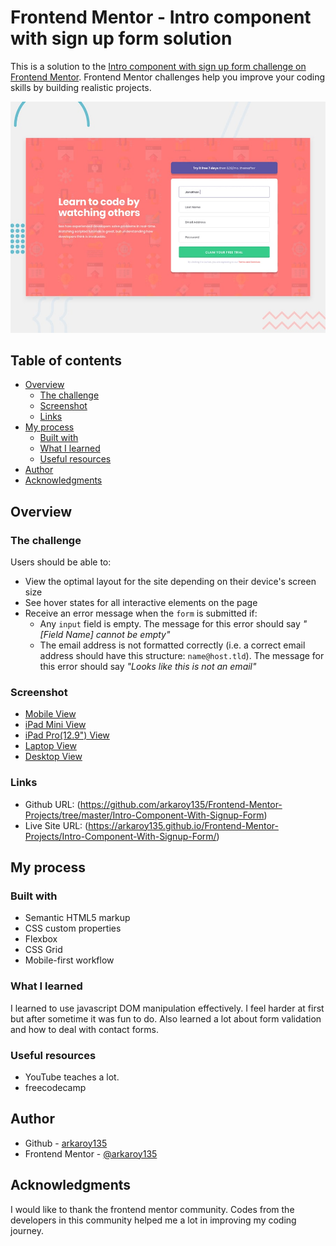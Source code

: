 # Frontend Mentor - Intro component with sign up form solution

This is a solution to the [Intro component with sign up form challenge on Frontend Mentor](https://www.frontendmentor.io/challenges/intro-component-with-signup-form-5cf91bd49edda32581d28fd1). Frontend Mentor challenges help you improve your coding skills by building realistic projects.

![Design preview for the Intro Component With Signup Form coding challenge](./images/desktop-preview.jpg)

## Table of contents

- [Overview](#overview)
  - [The challenge](#the-challenge)
  - [Screenshot](#screenshot)
  - [Links](#links)
- [My process](#my-process)
  - [Built with](#built-with)
  - [What I learned](#what-i-learned)
  - [Useful resources](#useful-resources)
- [Author](#author)
- [Acknowledgments](#acknowledgments)

## Overview

### The challenge

Users should be able to:

- View the optimal layout for the site depending on their device's screen size
- See hover states for all interactive elements on the page
- Receive an error message when the `form` is submitted if:
  - Any `input` field is empty. The message for this error should say _"[Field Name] cannot be empty"_
  - The email address is not formatted correctly (i.e. a correct email address should have this structure: `name@host.tld`). The message for this error should say _"Looks like this is not an email"_

### Screenshot

- [Mobile View](./images/mobile-view.png)
- [iPad Mini View](./images/ipad-mini-view.png)
- [iPad Pro(12.9") View](./images/ipad-pro13inch-view.png)
- [Laptop View](./images/laptop-view.png)
- [Desktop View](./images/desktop-view.png)

### Links

- Github URL: (https://github.com/arkaroy135/Frontend-Mentor-Projects/tree/master/Intro-Component-With-Signup-Form)
- Live Site URL: (https://arkaroy135.github.io/Frontend-Mentor-Projects/Intro-Component-With-Signup-Form/)

## My process

### Built with

- Semantic HTML5 markup
- CSS custom properties
- Flexbox
- CSS Grid
- Mobile-first workflow

### What I learned

I learned to use javascript DOM manipulation effectively. I feel harder at first but after sometime it was fun to do. Also learned a lot about form validation and how to deal with contact forms.

### Useful resources

- YouTube teaches a lot.
- freecodecamp

## Author

- Github - [arkaroy135](https://github.com/arkaroy135/Frontend-Mentor-Projects)
- Frontend Mentor - [@arkaroy135](https://www.frontendmentor.io/profile/arkaroy135)

## Acknowledgments

I would like to thank the frontend mentor community. Codes from the developers in this community helped me a lot in improving my coding journey.
